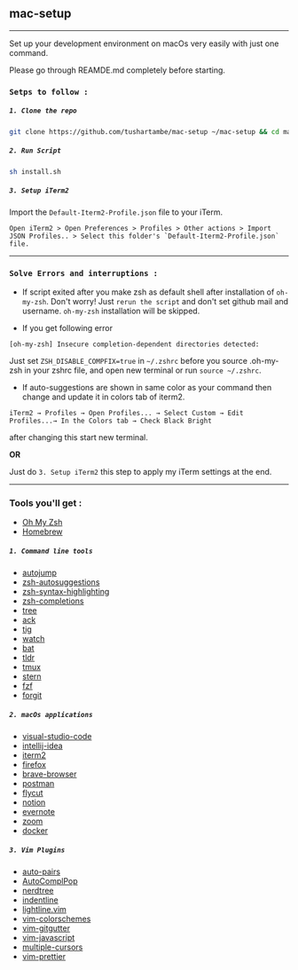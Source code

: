 ## mac-setup

---
Set up your development environment on macOs very easily with just one command.


Please go through REAMDE.md completely before starting.

### `Setps to follow :`

##### `1. Clone the repo`

```bash
git clone https://github.com/tushartambe/mac-setup ~/mac-setup && cd mac-setup
```

##### `2. Run Script`

```bash
sh install.sh
```

##### `3. Setup iTerm2`

Import the `Default-Iterm2-Profile.json` file to your iTerm.
```
Open iTerm2 > Open Preferences > Profiles > Other actions > Import JSON Profiles.. > Select this folder's `Default-Iterm2-Profile.json` file.
```

---

### `Solve Errors and interruptions :`

* If script exited after you make zsh as default shell after installation of `oh-my-zsh`. Don't worry! Just `rerun the script` and don't set github mail and username. `oh-my-zsh` installation will be skipped.

* If you get following error

`[oh-my-zsh] Insecure completion-dependent directories detected:`

Just set `ZSH_DISABLE_COMPFIX=true` in `~/.zshrc` before you source .oh-my-zsh in your zshrc file, and open new terminal or run `source ~/.zshrc`. 

* If auto-suggestions are shown in same color as your command then change and update it in colors tab of iterm2.

`iTerm2 → Profiles → Open Profiles... → Select Custom → Edit Profiles...→ In the Colors tab → Check Black Bright `

after changing this start new terminal.

**OR**

Just do `3. Setup iTerm2` this step to apply my iTerm settings at the end.

---

### Tools you'll get : 

- [Oh My Zsh](https://github.com/robbyrussell/oh-my-zsh)
- [Homebrew](http://brew.sh/)

##### `1. Command line tools`
- [autojump](https://github.com/wting/autojump)
- [zsh-autosuggestions](https://github.com/zsh-users/zsh-autosuggestions)
- [zsh-syntax-highlighting](https://github.com/zsh-users/zsh-syntax-highlighting)
- [zsh-completions](https://github.com/zsh-users/zsh-completions)
- [tree](http://mama.indstate.edu/users/ice/tree/)
- [ack](https://beyondgrep.com/)
- [tig](https://jonas.github.io/tig/)
- [watch](https://gitlab.com/procps-ng/procps)
- [bat](https://github.com/sharkdp/bat)
- [tldr](https://tldr.sh/)
- [tmux](https://tmux.github.io/)
- [stern](https://github.com/stern/stern)
- [fzf](https://github.com/junegunn/fzf)
- [forgit](https://github.com/wfxr/forgit)

##### `2. macOs applications`
- [visual-studio-code](https://code.visualstudio.com/)
- [intellij-idea](https://www.jetbrains.com/idea/)
- [iterm2](https://iterm2.com/)
- [firefox](https://www.mozilla.org/en-US/firefox/)
- [brave-browser](https://brave.com/)
- [postman](https://www.postman.com/)
- [flycut](https://github.com/TermiT/Flycut)
- [notion](https://www.notion.so/)
- [evernote](https://evernote.com/)
- [zoom](https://www.zoom.us/)
- [docker](https://www.docker.com/products/docker-desktop)

##### `3. Vim Plugins`

- [auto-pairs](https://github.com/jiangmiao/auto-pairs.git)
- [AutoComplPop](https://github.com/vim-scripts/AutoComplPop.git)
- [nerdtree](https://github.com/scrooloose/nerdtree.git)
- [indentline](https://github.com/yggdroot/indentline.git)
- [lightline.vim](https://github.com/itchyny/lightline.vim.git)
- [vim-colorschemes](https://github.com/flazz/vim-colorschemes.git)
- [vim-gitgutter](https://github.com/airblade/vim-gitgutter.git)
- [vim-javascript](https://github.com/pangloss/vim-javascript.git)
- [multiple-cursors](https://github.com/terryma/vim-multiple-cursors.git)
- [vim-prettier](https://github.com/prettier/vim-prettier.git)